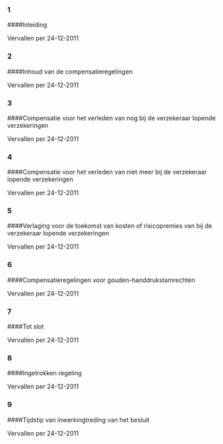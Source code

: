 <meta http-equiv='Content-Type' content='text/html; charset=utf-8' />

### 1  

####Inleiding

Vervallen per 24-12-2011 

### 2  

####Inhoud van de compensatieregelingen

Vervallen per 24-12-2011 

### 3  

####Compensatie voor het verleden van nog bij de verzekeraar lopende verzekeringen

Vervallen per 24-12-2011 

### 4  

####Compensatie voor het verleden van niet meer bij de verzekeraar lopende verzekeringen

Vervallen per 24-12-2011 

### 5  

####Verlaging voor de toekomst van kosten of risicopremies van bij de verzekeraar lopende verzekeringen

Vervallen per 24-12-2011 

### 6  

####Compensatieregelingen voor gouden-handdrukstamrechten

Vervallen per 24-12-2011 

### 7  

####Tot slot

Vervallen per 24-12-2011 

### 8  

####Ingetrokken regeling

Vervallen per 24-12-2011 

### 9  

####Tijdstip van inwerkingtreding van het besluit

Vervallen per 24-12-2011 

